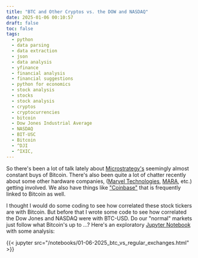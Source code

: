 ```yaml
---
title: "BTC and Other Cryptos vs. the DOW and NASDAQ"
date: 2025-01-06 00:10:57
draft: false
toc: false
tags:
  - python
  - data parsing
  - data extraction
  - json
  - data analysis
  - yfinance
  - financial analysis
  - financial suggestions
  - python for economics
  - stock analysis
  - stocks
  - stock analysis
  - cryptos
  - cryptocurrencies
  - bitcoin
  - Dow Jones Industrial Average
  - NASDAQ
  - BIT-USC
  - Bitcoin
  - ^DJI
  - ^IXIC,
---
```


So there's been a lot of talk lately about [Microstrategy's](https://finance.yahoo.com/quote/MSTR/) seemingly almost constant buys of Bitcoin. There's also been quite a lot of chatter recently about some other hardware companies, ([Marvel Technologies](https://finance.yahoo.com/quote/MRVL/), [MARA](https://finance.yahoo.com/quote/MARA/), etc.) getting involved. We also have things like ["Coinbase"](https://finance.yahoo.com/quote/COIN/) that is frequently linked to Bitcoin as well. 

I thought I would do some coding to see how correlated these stock tickers are with Bitcoin. But before that I wrote some code to see how correlated the Dow Jones and NASDAQ were with BTC-USD. Do our "normal" markets just follow what Bitcoin's up to ...? Here's an exploratory [Jupyter Notebook](https://jupyter.org) with some analysis:

{{< jupyter src="/notebooks/01-06-2025_btc_vs_regular_exchanges.html" >}}



